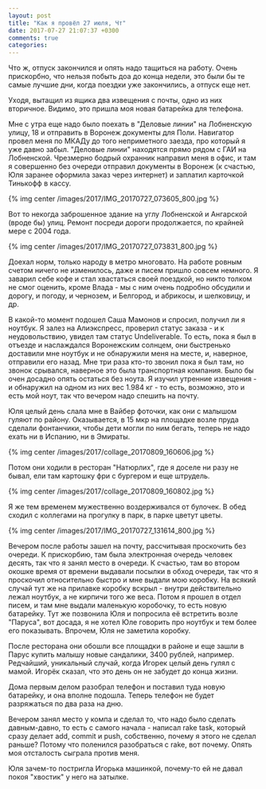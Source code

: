 ```yaml
---
layout: post
title: "Как я провёл 27 июля, Чт"
date: 2017-07-27 21:07:37 +0300
comments: true
categories: 
---
```

Что ж, отпуск закончился и опять надо тащиться на работу. Очень прискорбно, что нельзя побыть доа до конца недели, это были бы те самые лучшие дни, когда поездки уже закончились, а отпуск еще нет.

Уходя, вытащил из ящика два извещения  с почты, одно из них вторичное. Видимо, это пришла моя новая батарейка для телефона. 

Мне с утра еще надо было поехать в "Деловые линии" на Лобненскую улицу, 18 и отправить в Воронеж документы для Поли. Навигатор провел меня по МКАДу до того неприметного заезда, про который я уже давно забыл. "Деловые линии" находятся прямо рядом с ГАИ на Лобненской. Чрезмерно бодрый охранник направил меня в офис, и там я совершенно без очереди отправил документы в Воронеж (к счастью, Юля заранее оформила заказ через интернет) и заплатил карточкой Тинькофф в кассу.

{% img center /images/2017/IMG_20170727_073605_800.jpg %}

Вот то некогда заброшенное здание на углу Лобненской и Ангарской (вроде бы) улиц. Ремонт посреди дороги продолжается, по крайней мере с 2004 года.

{% img center /images/2017/IMG_20170727_073831_800.jpg %}

Доехал норм, только народу в метро многовато. На работе ровным счетом ничего не изменилось, даже и писем пришло совсем немного. Я заварил себе кофе и стал хвастаться своей поездкой, но никто толком не смог оценить, кроме Влада - мы с ним очень подробно обсудили и дорогу, и погоду, и чернозем, и Белгород, и абрикосы, и шелковицу, и др.

В какой-то момент подошел Саша Мамонов и спросил, получил ли я ноутбук. Я залез на Алиэкспресс, проверил статус заказа - и к неудовольствию, увидел там статус Undeliverable. То есть, пока я был в отъезде и наслаждался Воронежским солнцем, они быстренько доставили мне ноутбук и не обнаружили меня на месте, и, наверное, отправили его назад. Мне три раза кто-то звонил пока я был там, но звонок срывался, наверное это была транспортная компания. Было бы очен досадно опять остаться без ноута. Я изучил утренние извещения - и обнаружил на одном из них вес 1.984 кг - то есть, возможно, это и есть мой ноут, так что вечером надо спешить на почту.

Юля целый день слала мне в Вайбер фоточки, как они с малышом гуляют по району. Оказывается, в 15 мкр на площадке возле пруда сделали фонтанчики, чтобы дети могли по ним бегать, теперь не надо ехать ни в Испанию, ни в Эмираты.

{% img center /images/2017/collage_20170809_160606.jpg %}

Потом они ходили в ресторан "Натюрлих", где я доселе ни разу не бывал, ели там картошку фри с бургером и еще штрудель.

{% img center /images/2017/collage_20170809_160802.jpg %}

Я же тем временем мужественно воздерживался от булочек. В обед сходил с коллегами на прогулку в парк, в парке цветут цветы.

{% img center /images/2017/IMG_20170727_131614_800.jpg %}

Вечером после работы зашел на почту, рассчитывая проскочить без очереди. К прискорбию, там была электронная очередь человек десять, так что я занял место в очереди. К счастью, там во втором окошке время от времени выдавали посылки в обход очереди, так что я проскочил относительно быстро и мне выдали мою коробку. На всякий случай тут же на прилавке коробку вскрыл - внутри действительно лежал ноутбук, а не кирпичи того же веса. Потом я прошел в отдел писем, и там мне выдали маленькую коробочку, то есть новую батарейку. Тут же позвонила Юля и попросила её встретить возле "Паруса", вот досада, я не хотел Юле говорить про ноутбук и тем более его показывать. Впрочем, Юля не заметила коробку.

После ресторана они обошли все площадки в районе и еще зашли в Парус купить малышу новые сандалики, 3400 рублей, например. Редчайший, уникальный случай, когда Игорек целый день гулял с мамой. Игорёк сказал, что это день он не забудет до конца жизни.

Дома первым делом разобрал телефон и поставил туда новую батарейку, и она вполне подошла. Теперь телефон не будет разряжаться по  два раза на дню.

Вечером занял место у компа и сделал то, что надо было сделать давным-давно, то есть с самого начала - написал rake task, который сразу делает add, commit и push, собственно, почему я этого не сделал раньше? Потому что поленился разобраться с rake, вот почему. Опять моя отсталость сыграла против меня.

Юля зачем-то постригла Игорька машинкой, почему-то ей не давал покоя "хвостик" у него на затылке. 